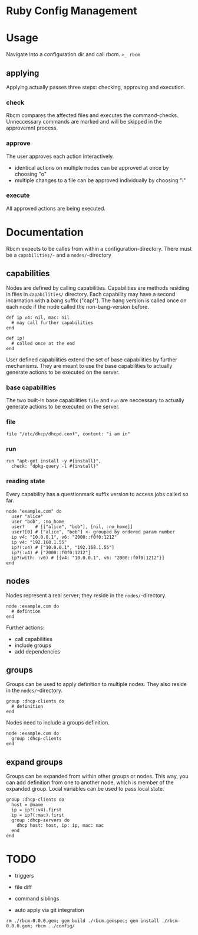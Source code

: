 Ruby Config Management
======================

# Usage

Navigate into a configuration dir and call rbcm.
`>_ rbcm`

## applying

Applying actually passes three steps: checking, approving and execution.

### check

Rbcm compares the affected files and executes the command-checks. Unneccessary
commands are marked and will be skipped in the approvemnt process.

### approve

The user approves each action interactively.
 - identical actions on multiple nodes can be approved at once by choosing "o"
 - multiple changes to a file can be approved individually by choosing "i"

### execute

All approved actions are being executed.

# Documentation

Rbcm expects to be calles from within a configuration-directory. There must be
a `capabilities/`- and a `nodes/`-directory

## capabilities

Nodes are defined by calling capabilities. Capabilities are methods residing in
files in `capabilities/` directory. Each capability may have a second
incarnation with a bang suffix ("cap!"). The bang version is called once on each
node if the node called the non-bang-version before.
```
def ip v4: nil, mac: nil
  # may call further capabilities
end

def ip!
  # called once at the end
end
```
User defined capabilities extend the set of base capabilities by further
mechanisms. They are meant to use the base capabilities to actually generate
actions to be executed on the server.

### base capabilities

The two built-in base capabilities `file` and `run` are neccessary to
actually generate actions to be executed on the server.

### file

```
file "/etc/dhcp/dhcpd.conf", content: "i am in"
```

### run

```
run "apt-get install -y #{install}",
  check: "dpkg-query -l #{install}"
```
### reading state

Every capability has a questionmark suffix version to access jobs called so far.
```
node "example.com" do
  user "alice"
  user "bob", :no_home
  user?    # [["alice", "bob"], [nil, :no_home]]
  user?[0] # ["alice", "bob"] <- grouped by ordered param number
  ip v4: "10.0.0.1", v6: "2000::f0f0:1212"
  ip v4: "192.168.1.55"
  ip?(:v4) # ["10.0.0.1", "192.168.1.55"]
  ip?(:v4) # ["2000::f0f0:1212"]
  ip?(with: :v6) # [{v4: "10.0.0.1", v6: "2000::f0f0:1212"}]
end
```

## nodes

Nodes represent a real server; they reside in the `nodes/`-directory.
```
node :example.com do
  # defintion
end
```
Further actions:
 - call capabilities
 - include groups
 - add dependencies

## groups

Groups can be used to apply definition to multiple nodes. They also reside in
the `nodes/`-directory.
```
group :dhcp-clients do
  # definition
end
```
Nodes need to include a groups definition.
```
node :example.com do
  group :dhcp-clients
end
```

## expand groups

Groups can be expanded from within other groups or nodes. This way, you can add
definition from one to another node, which is member of the expanded group.
Local variables can be used to pass local state.
```
group :dhcp-clients do
  host = @name
  ip = ip?(:v4).first
  ip = ip?(:mac).first
  group :dhcp-servers do
    dhcp host: host, ip: ip, mac: mac
  end
end
```

# TODO

- triggers
- file diff
- command siblings

- auto apply via git integration

`rm ./rbcm-0.0.0.gem; gem build ./rbcm.gemspec; gem install ./rbcm-0.0.0.gem; rbcm ../config/`
